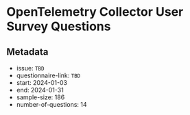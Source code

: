 # OpenTelemetry Collector User Survey Questions

## Metadata
- issue: `TBD`
- questionnaire-link: `TBD`
- start: 2024-01-03
- end: 2024-01-31
- sample-size: 186
- number-of-questions: 14